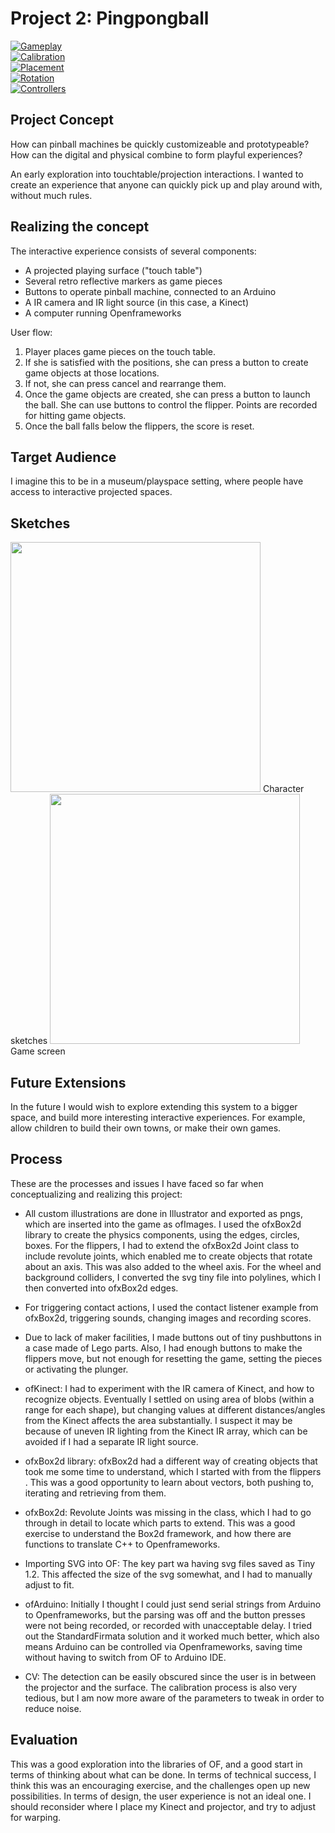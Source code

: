 # Project 2: Pingpongball #

[![Gameplay](http://img.youtube.com/vi/shzv02Gpar0/0.jpg)](https://www.youtube.com/watch?v=shzv02Gpar0 "Gameplay") <br>
[![Calibration](http://img.youtube.com/vi/CVzO7BLHT4E/0.jpg)](https://www.youtube.com/watch?v=CVzO7BLHT4E "Calibration") <br>
[![Placement](http://img.youtube.com/vi/O9ZxQS68mVY/0.jpg)](https://www.youtube.com/watch?v=O9ZxQS68mVY "Placement") <br>
[![Rotation](http://img.youtube.com/vi/nGyU2zlDZ9I/0.jpg)](https://www.youtube.com/watch?v=nGyU2zlDZ9I "Rotation") <br>
[![Controllers](http://img.youtube.com/vi/-I6XUo6Prbo/0.jpg)](https://www.youtube.com/watch?v=-I6XUo6Prbo "Controllers") <br>

## Project Concept ##
How can pinball machines be quickly customizeable and prototypeable? 
How can the digital and physical combine to form playful experiences?

An early exploration into touchtable/projection interactions. I wanted to create an experience that anyone can quickly pick up and play around with, without much rules.

## Realizing the concept ##
The interactive experience consists of several components: 
- A projected playing surface ("touch table")
- Several retro reflective markers as game pieces
- Buttons to operate pinball machine, connected to an Arduino
- A IR camera and IR light source (in this case, a Kinect)
- A computer running Openframeworks

User flow:
1. Player places game pieces on the touch table.
2. If she is satisfied with the positions, she can press a button to create game objects at those locations.
3. If not, she can press cancel and rearrange them.
4. Once the game objects are created, she can press a button to launch the ball. She can use buttons to control the flipper. Points are recorded for hitting game objects.
5. Once the ball falls below the flippers, the score is reset.


## Target Audience ##
I imagine this to be in a museum/playspace setting, where people have access to interactive projected spaces. 

## Sketches ##
<img src="https://github.com/sycrus/openframeworks/blob/master/Project_2/img/character_sketches.png?raw=true" width=400>
Character sketches

<img src="https://github.com/sycrus/openframeworks/blob/master/Project_2/img/bird_sketches.png?raw=true" width=400>
Game screen

## Future Extensions ##
In the future I would wish to explore extending this system to a bigger space, and build more interesting interactive experiences. For example, allow children to build their own towns, or make their own games.

## Process ##

These are the processes and issues I have faced so far when conceptualizing and realizing this project:

- All custom illustrations are done in Illustrator and exported as pngs, which are inserted into the game as ofImages. 
I used the ofxBox2d library to create the physics components, using the edges, circles, boxes. For the flippers, I had to extend the ofxBox2d Joint class to include revolute joints, which enabled me to create objects that rotate about an axis. This was also added to the wheel axis. For the wheel and background colliders, I converted the svg tiny file into polylines, which I then converted into ofxBox2d edges.

- For triggering contact actions, I used the contact listener example from ofxBox2d, triggering sounds, changing images and recording scores.

- Due to lack of maker facilities, I made buttons out of tiny pushbuttons in a case made of Lego parts. Also, I had enough buttons to make the flippers move, but not enough for resetting the game, setting the pieces or activating the plunger.

- ofKinect: I had to experiment with the IR camera of Kinect, and how to recognize objects. Eventually I settled on using area of blobs (within a range for each shape), but changing values at different distances/angles from the Kinect affects the area substantially. I suspect it may be because of uneven IR lighting from the Kinect IR array, which can be avoided if I had a separate IR light source.

- ofxBox2d library: ofxBox2d had a different way of creating objects that took me some time to understand, which I started with from the flippers . This was a good opportunity to learn about vectors, both pushing to, iterating and retrieving from them. 

- ofxBox2d: Revolute Joints was missing in the class, which I had to go through in detail to locate which parts to extend. This was a good exercise to understand the Box2d framework, and how there are functions to translate C++ to Openframeworks.

- Importing SVG into OF: The key part wa having svg files saved as Tiny 1.2. This affected the size of the svg somewhat, and I had to manually adjust to fit.

- ofArduino: Initially I thought I could just send serial strings from Arduino to Openframeworks, but the parsing was off and the button presses were not being recorded, or recorded with unacceptable delay. I tried out the StandardFirmata solution and it worked much better, which also means Arduino can be controlled via Openframeworks, saving time without having to switch from OF to Arduino IDE.

- CV: The detection can be easily obscured since the user is in between the projector and the surface. The calibration process is also very tedious, but I am now more aware of the parameters to tweak in order to reduce noise.

## Evaluation ##
This was a good exploration into the libraries of OF, and a good start in terms of thinking about what can be done. In terms of technical success, I think this was an encouraging exercise, and the challenges open up new possibilities. In terms of design, the user experience is not an ideal one. I should reconsider where I place my Kinect and projector, and try to adjust for warping.
